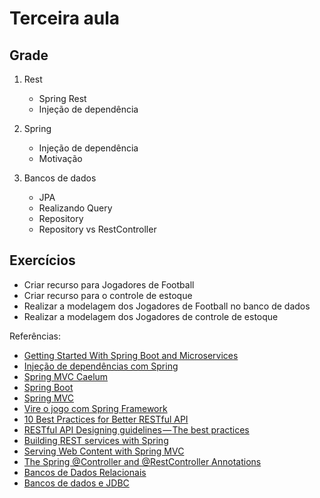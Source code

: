 # Terceira aula

## Grade

1. Rest 
   - Spring Rest
   - Injeção de dependência


2. Spring
   - Injeção de dependência
   - Motivação

3. Bancos de dados
   - JPA
   - Realizando Query
   - Repository
   - Repository vs RestController

## Exercícios

* Criar recurso para Jogadores de Football
* Criar recurso para o controle de estoque
* Realizar a modelagem dos Jogadores de Football no banco de dados
* Realizar a modelagem dos Jogadores de controle de estoque


Referências:

* [Getting Started With Spring Boot and Microservices](https://dzone.com/refcardz/getting-started-with-spring-boot-and-microservices?chapter=1)
* [Injeção de dependências com Spring](https://blog.algaworks.com/injecao-de-dependencias-com-spring/)
* [Spring MVC Caelum](https://www.caelum.com.br/apostila-java-web/spring-mvc/)
* [Spring Boot](https://www.casadocodigo.com.br/products/livro-spring-boot)
* [Spring MVC](https://www.casadocodigo.com.br/products/livro-spring-mvc)
* [Vire o jogo com Spring Framework](https://www.casadocodigo.com.br/products/livro-spring-framework)
* [10 Best Practices for Better RESTful API](https://blog.mwaysolutions.com/2014/06/05/10-best-practices-for-better-restful-api/)
* [RESTful API Designing guidelines — The best practices](https://hackernoon.com/restful-api-designing-guidelines-the-best-practices-60e1d954e7c9)
* [Building REST services with Spring](https://spring.io/guides/tutorials/rest/)
* [Serving Web Content with Spring MVC](https://spring.io/guides/gs/serving-web-content/)
* [The Spring @Controller and @RestController Annotations](https://www.baeldung.com/spring-controller-vs-restcontroller)
* [Bancos de Dados Relacionais](https://www.devmedia.com.br/bancos-de-dados-relacionais/20401)
* [Bancos de dados e JDBC](https://www.caelum.com.br/apostila-java-web/bancos-de-dados-e-jdbc/#a-conexo-em-java)

